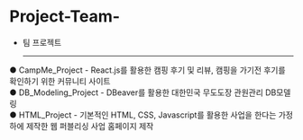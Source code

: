 # Project-Team-

- 팀 프로젝트<hr/> 

● CampMe_Project - React.js를 활용한 캠핑 후기 및 리뷰, 캠핑을 가기전 후기를 확인하기 위한 커뮤니티 사이트<br/>
● DB_Modeling_Project - DBeaver를 활용한 대한민국 무도도장 관원관리 DB모델링<br/>
● HTML_Project - 기본적인 HTML, CSS, Javascript를 활용한 사업을 한다는 가정하에 제작한 웹 퍼블리싱 사업 홈페이지 제작
